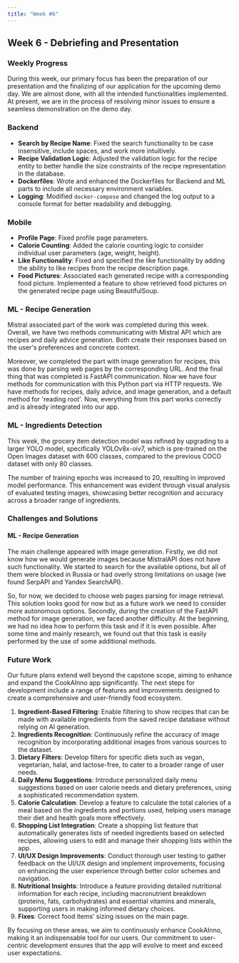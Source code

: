 ```yaml
---
title: "Week #6"
---
```


## Week 6 - Debriefing and Presentation

### Weekly Progress

During this week, our primary focus has been the preparation of our presentation and the finalizing of our application for the upcoming demo day. We are almost done, with all the intended functionalities implemented. At present, we are in the process of resolving minor issues to ensure a seamless demonstration on the demo day.

### Backend

- **Search by Recipe Name**: Fixed the search functionality to be case insensitive, include spaces, and work more intuitively.
- **Recipe Validation Logic**: Adjusted the validation logic for the recipe entity to better handle the size constraints of the recipe representation in the database.
- **Dockerfiles**: Wrote and enhanced the Dockerfiles for Backend and ML parts to include all necessary environment variables.
- **Logging**: Modified `docker-compose` and changed the log output to a console format for better readability and debugging.

### Mobile

- **Profile Page**: Fixed profile page parameters.
- **Calorie Counting**: Added the calorie counting logic to consider individual user parameters (age, weight, height).
- **Like Functionality**: Fixed and specified the like functionality by adding the ability to like recipes from the recipe description page.
- **Food Pictures**: Associated each generated recipe with a corresponding food picture. Implemented a feature to show retrieved food pictures on the generated recipe page using BeautifulSoup.

### ML - Recipe Generation

Mistral associated part of the work was completed during this week. Overall, we have two methods communicating with Mistral API which are recipes and daily advice generation. Both create their responses based on the user's preferences and concrete context.

Moreover, we completed the part with image generation for recipes, this was done by parsing web pages by the corresponding URL. And the final thing that was completed is FastAPI communication. Now we have four methods for communication with this Python part via HTTP requests. We have methods for recipes, daily advice, and image generation, and a default method for 'reading root'. Now, everything from this part works correctly and is already integrated into our app.

### ML - Ingredients Detection

This week, the grocery item detection model was refined by upgrading to a larger YOLO model, specifically YOLOv8x-oiv7, which is pre-trained on the Open Images dataset with 600 classes, compared to the previous COCO dataset with only 80 classes.

The number of training epochs was increased to 20, resulting in improved model performance. This enhancement was evident through visual analysis of evaluated testing images, showcasing better recognition and accuracy across a broader range of ingredients.

### Challenges and Solutions

#### ML - Recipe Generation

The main challenge appeared with image generation. Firstly, we did not know how we would generate images because MistralAPI does not have such functionality. We started to search for the available options, but all of them were blocked in Russia or had overly strong limitations on usage (we found SerpAPI and Yandex SearchAPI). 

So, for now, we decided to choose web pages parsing for image retrieval. This solution looks good for now but as a future work we need to consider more autonomous options. Secondly, during the creation of the FastAPI method for image generation, we faced another difficulty. At the beginning, we had no idea how to perform this task and if it is even possible. After some time and mainly research, we found out that this task is easily performed by the use of some additional methods.

### Future Work

Our future plans extend well beyond the capstone scope, aiming to enhance and expand the CookAInno app significantly. The next steps for development include a range of features and improvements designed to create a comprehensive and user-friendly food ecosystem.

1. **Ingredient-Based Filtering**: Enable filtering to show recipes that can be made with available ingredients from the saved recipe database without relying on AI generation.
2. **Ingredients Recognition**: Continuously refine the accuracy of image recognition by incorporating additional images from various sources to the dataset.
3. **Dietary Filters**: Develop filters for specific diets such as vegan, vegetarian, halal, and lactose-free, to cater to a broader range of user needs.
4. **Daily Menu Suggestions**: Introduce personalized daily menu suggestions based on user calorie needs and dietary preferences, using a sophisticated recommendation system.
5. **Calorie Calculation**: Develop a feature to calculate the total calories of a meal based on the ingredients and portions used, helping users manage their diet and health goals more effectively.
6. **Shopping List Integration**: Create a shopping list feature that automatically generates lists of needed ingredients based on selected recipes, allowing users to edit and manage their shopping lists within the app.
7. **UI/UX Design Improvements**: Conduct thorough user testing to gather feedback on the UI/UX design and implement improvements, focusing on enhancing the user experience through better color schemes and navigation.
8. **Nutritional Insights**: Introduce a feature providing detailed nutritional information for each recipe, including macronutrient breakdown (proteins, fats, carbohydrates) and essential vitamins and minerals, supporting users in making informed dietary choices.
9. **Fixes**: Correct food items’ sizing issues on the main page.

By focusing on these areas, we aim to continuously enhance CookAInno, making it an indispensable tool for our users. Our commitment to user-centric development ensures that the app will evolve to meet and exceed user expectations.